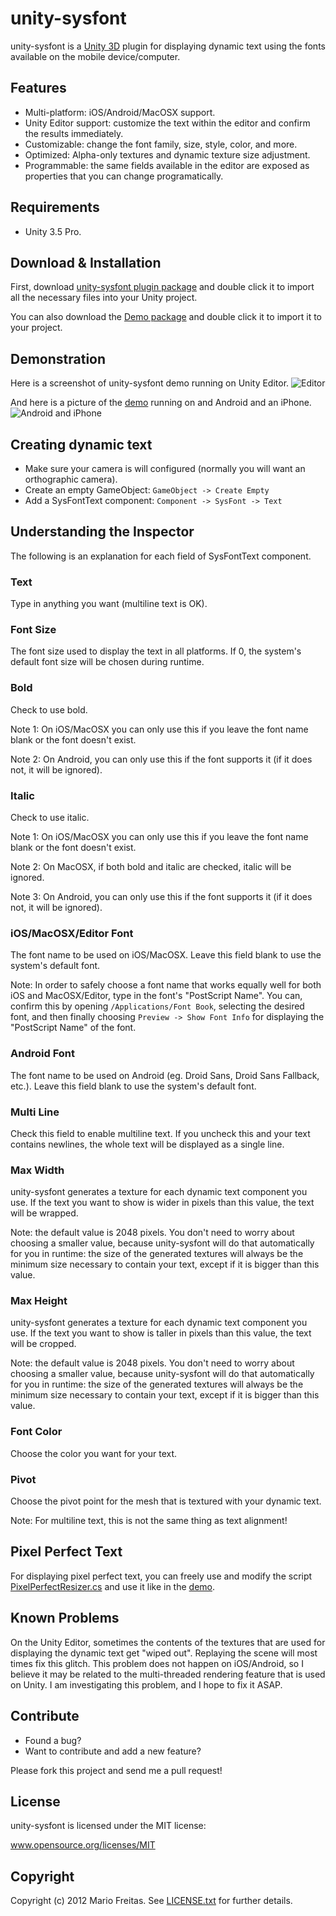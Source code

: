unity-sysfont
=============

unity-sysfont is a [Unity 3D](http://unity3d.com) plugin for displaying
dynamic text using the fonts available on the mobile device/computer.

## Features

* Multi-platform: iOS/Android/MacOSX support.
* Unity Editor support: customize the text within the editor and confirm the
  results immediately.
* Customizable: change the font family, size, style, color, and more.
* Optimized: Alpha-only textures and dynamic texture size adjustment.
* Programmable: the same fields available in the editor are exposed as
  properties that you can change programatically.

## Requirements

* Unity 3.5 Pro.

## Download & Installation

First, download
[unity-sysfont plugin package](https://github.com/downloads/imkira/unity-sysfont/unity-sysfont.unitypackage)
and double click it to import all the necessary files into your Unity project.

You can also download the
[Demo package](https://github.com/downloads/imkira/unity-sysfont/unity-sysfont-demo.unitypackage)
and double click it to import it to your project.

## Demonstration

Here is a screenshot of unity-sysfont demo running on Unity Editor.
![Editor](https://github.com/downloads/imkira/unity-sysfont/editor.png)

And here is a picture of the
[demo](https://github.com/downloads/imkira/unity-sysfont/unity-sysfont-demo.unitypackage)
running on and Android and an iPhone.
![Android and iPhone](https://github.com/downloads/imkira/unity-sysfont/editor.png)

## Creating dynamic text 

* Make sure your camera is will configured (normally you will want an
  orthographic camera).
* Create an empty GameObject: ```GameObject -> Create Empty```
* Add a SysFontText component: ```Component -> SysFont -> Text```

## Understanding the Inspector

The following is an explanation for each field of SysFontText component.

### Text

Type in anything you want (multiline text is OK).

### Font Size

The font size used to display the text in all platforms.
If 0, the system's default font size will be chosen during runtime.

### Bold

Check to use bold.

Note 1: On iOS/MacOSX you can only use this if you leave the font name blank or
the font doesn't exist.

Note 2: On Android, you can only use this if the font supports it (if it does
not, it will be ignored).

### Italic

Check to use italic.

Note 1: On iOS/MacOSX you can only use this if you leave the font name blank or
the font doesn't exist.

Note 2: On MacOSX, if both bold and italic are checked, italic will be ignored.

Note 3: On Android, you can only use this if the font supports it (if it does
not, it will be ignored).

### iOS/MacOSX/Editor Font

The font name to be used on iOS/MacOSX.
Leave this field blank to use the system's default font.

Note: In order to safely choose a font name that works equally well for both
iOS and MacOSX/Editor, type in the font's "PostScript Name". You can, confirm
this by opening ```/Applications/Font Book```, selecting the desired font,
and then finally choosing ```Preview -> Show Font Info``` for displaying
the "PostScript Name" of the font.

### Android Font

The font name to be used on Android (eg. Droid Sans, Droid Sans Fallback, etc.).
Leave this field blank to use the system's default font.

### Multi Line

Check this field to enable multiline text. If you uncheck this and your text
contains newlines, the whole text will be displayed as a single line.

### Max Width

unity-sysfont generates a texture for each dynamic text component you use.
If the text you want to show is wider in pixels than this value,
the text will be wrapped.

Note: the default value is 2048 pixels. You don't need to worry about
choosing a smaller value, because unity-sysfont will do that automatically
for you in runtime: the size of the generated textures will always be
the minimum size necessary to contain your text, except if it is bigger than
this value.

### Max Height

unity-sysfont generates a texture for each dynamic text component you use.
If the text you want to show is taller in pixels than this value,
the text will be cropped.

Note: the default value is 2048 pixels. You don't need to worry about
choosing a smaller value, because unity-sysfont will do that automatically
for you in runtime: the size of the generated textures will always be
the minimum size necessary to contain your text, except if it is bigger than
this value.

### Font Color

Choose the color you want for your text.

### Pivot

Choose the pivot point for the mesh that is textured with your dynamic text.

Note: For multiline text, this is not the same thing as text alignment!

## Pixel Perfect Text

For displaying pixel perfect text, you can freely use and modify the script
[PixelPerfectResizer.cs](http://github.com/imkira/unity-sysfont/blob/master/unity/Assets/SysFont/Demo/PixelPerfectResizer.cs)
and use it like in the
[demo](https://github.com/downloads/imkira/unity-sysfont/unity-sysfont-demo.unitypackage).

## Known Problems

On the Unity Editor, sometimes the contents of the textures that are used for
displaying the dynamic text get "wiped out". Replaying the scene will most
times fix this glitch.
This problem does not happen on iOS/Android, so I believe it may be related
to the multi-threaded rendering feature that is used on Unity.
I am investigating this problem, and I hope to fix it ASAP.

## Contribute

* Found a bug?
* Want to contribute and add a new feature?

Please fork this project and send me a pull request!

## License

unity-sysfont is licensed under the MIT license:

www.opensource.org/licenses/MIT

## Copyright

Copyright (c) 2012 Mario Freitas. See
[LICENSE.txt](http://github.com/imkira/unity-sysfont/blob/master/LICENSE.txt)
for further details.
